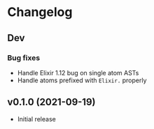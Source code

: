 # Changelog

## Dev

### Bug fixes

- Handle Elixir 1.12 bug on single atom ASTs
- Handle atoms prefixed with `Elixir.` properly

## v0.1.0 (2021-09-19)

- Initial release
